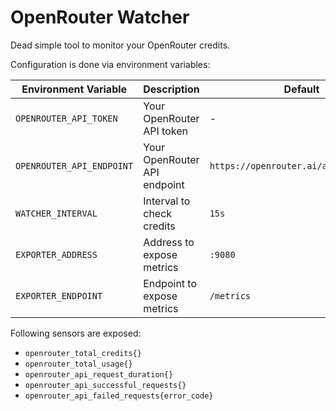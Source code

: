 # OpenRouter Watcher

Dead simple tool to monitor your OpenRouter credits.

Configuration is done via environment variables:

| Environment Variable      | Description                  | Default                                | Required |
| ------------------------- | ---------------------------- | -------------------------------------- | -------- |
| `OPENROUTER_API_TOKEN`    | Your OpenRouter API token    | -                                      | Yes      |
| `OPENROUTER_API_ENDPOINT` | Your OpenRouter API endpoint | `https://openrouter.ai/api/v1/credits` | No       |
| `WATCHER_INTERVAL`        | Interval to check credits    | `15s`                                  | No       |
| `EXPORTER_ADDRESS`        | Address to expose metrics    | `:9080`                                | No       |
| `EXPORTER_ENDPOINT`       | Endpoint to expose metrics   | `/metrics`                             | No       |

Following sensors are exposed:

- `openrouter_total_credits{}`
- `openrouter_total_usage{}`
- `openrouter_api_request_duration{}`
- `openrouter_api_successful_requests{}`
- `openrouter_api_failed_requests{error_code}`
